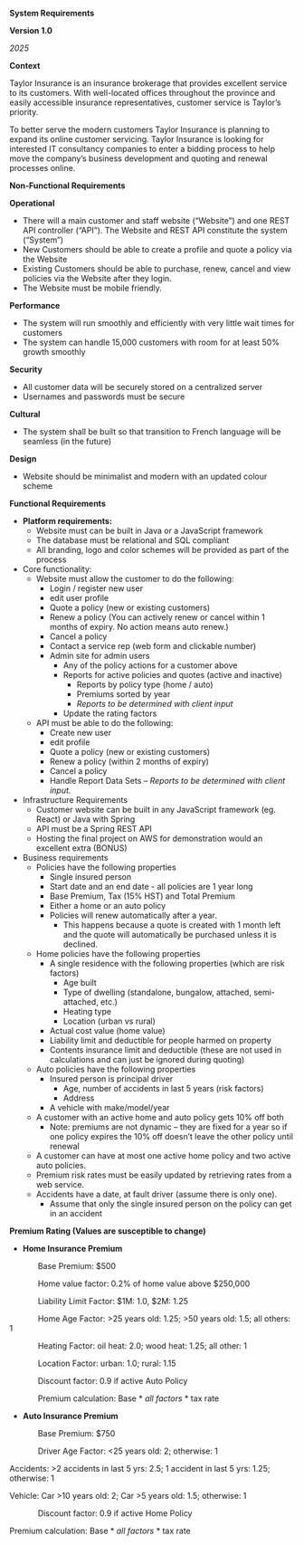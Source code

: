 ﻿**System Requirements** 

**Version 1.0**

*2025*

**Context**

Taylor Insurance is an insurance brokerage that provides excellent service to its customers.  With well-located offices throughout the province and easily accessible insurance representatives, customer service is Taylor’s priority.  

To better serve the modern customers Taylor Insurance is planning to expand its online customer servicing.  Taylor Insurance is looking for interested IT consultancy companies to enter a bidding process to help move the company’s business development and quoting and renewal processes online.

**Non-Functional Requirements**

**Operational**

- There will a main customer and staff website (“Website”) and one REST API controller (“API”). The Website and REST API constitute the system (“System”)
- New Customers should be able to create a profile and quote a policy via the Website 
- Existing Customers should be able to purchase, renew, cancel and view policies via the Website after they login.
- The Website must be mobile friendly.

**Performance**

- The system will run smoothly and efficiently with very little wait times for customers
- The system can handle 15,000 customers with room for at least 50% growth smoothly

**Security**

- All customer data will be securely stored on a centralized server
- Usernames and passwords must be secure

**Cultural** 

- The system shall be built so that transition to French language will be seamless (in the future)

**Design**

- Website should be minimalist and modern with an updated colour scheme

**Functional Requirements**

- **Platform requirements:**
  - Website must can be built in Java or a JavaScript framework
  - The database must be relational and SQL compliant 
  - All branding, logo and color schemes will be provided as part of the process
- Core functionality:
  - Website must allow the customer to do the following:
    - Login / register new user
    - edit user profile
    - Quote a policy (new or existing customers)
    - Renew a policy (You can actively renew or cancel within 1 months of expiry. No action means auto renew.)
    - Cancel a policy
    - Contact a service rep (web form and clickable number)
    - Admin site for admin users
      - Any of the policy actions for a customer above
      - Reports for active policies and quotes (active and inactive)
        - Reports by policy type (home / auto)
        - Premiums sorted by year
        - *Reports to be determined with client input*
      - Update the rating factors
  - API must be able to do the following:
    - Create new user
    - edit profile
    - Quote a policy (new or existing customers)
    - Renew a policy (within 2 months of expiry)
    - Cancel a policy
    - Handle Report Data Sets *– Reports to be determined with client input.*
- Infrastructure Requirements
  - Customer website can be built in any JavaScript framework (eg. React) or Java with Spring
  - API must be a Spring REST API
  - Hosting the final project on AWS for demonstration would an excellent extra (BONUS)
- Business requirements
  - Policies have the following properties
    - Single insured person
    - Start date and an end date - all policies are 1 year long
    - Base Premium, Tax (15% HST) and Total Premium
    - Either a home or an auto policy
    - Policies will renew automatically after a year. 
      - This happens because a quote is created with 1 month left and the quote will automatically be purchased unless it is declined.
  - Home policies have the following properties
    - A single residence with the following properties (which are risk factors)
      - Age built
      - Type of dwelling (standalone, bungalow, attached, semi-attached, etc.)
      - Heating type
      - Location (urban vs rural)
    - Actual cost value (home value)
    - Liability limit and deductible for people harmed on property 
    - Contents insurance limit and deductible (these are not used in calculations and can just be ignored during quoting)
  - Auto policies have the following properties
    - Insured person is principal driver 
      - Age, number of accidents in last 5 years (risk factors) 
      - Address
    - A vehicle with make/model/year
  - A customer with an active home and auto policy gets 10% off both
    - Note: premiums are not dynamic – they are fixed for a year so if one policy expires the 10% off doesn’t leave the other policy until renewal
  - A customer can have at most one active home policy and two active auto policies.
  - Premium risk rates must be easily updated by retrieving rates from a web service.
  - Accidents have a date, at fault driver (assume there is only one).
    - Assume that only the single insured person on the policy can get in an accident

**Premium Rating (Values are susceptible to change)**

- **Home Insurance Premium**

`		`Base Premium: $500

`		`Home value factor: 0.2% of home value above $250,000

`		`Liability Limit Factor: $1M: 1.0, $2M: 1.25

`		`Home Age Factor: >25 years old: 1.25; >50 years old: 1.5; all others: 1

`		`Heating Factor: oil heat: 2.0; wood heat: 1.25; all other: 1

`		`Location Factor: urban: 1.0; rural: 1.15

`		`Discount factor: 0.9 if active Auto Policy

`		`Premium calculation: Base \* *all factors* \* tax rate

- **Auto Insurance Premium**

`		`Base Premium: $750

`		`Driver Age Factor: <25 years old: 2; otherwise: 1

Accidents: >2 accidents in last 5 yrs: 2.5; 1 accident in last 5 yrs: 1.25; otherwise: 1

Vehicle: Car >10 years old: 2; Car >5 years old: 1.5; otherwise: 1

`		`Discount factor: 0.9 if active Home Policy

Premium calculation: Base \* *all factors* \* tax rate

